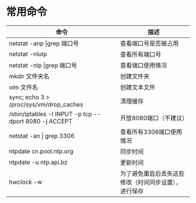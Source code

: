 # 常用命令
|命令|描述|
---|---
netstat -anp \|grep 端口号| 查看端口号是否被占用
netstat -nlutp| 查看所有端口号
netstat -nlp \|grep 端口号| 查看端口使用情况
mkdir 文件夹名|创建文件夹
vim 文件名|创建文本文件
sync; echo 3 > /proc/sys/vm/drop_caches|清理缓存
/sbin/iptables -I INPUT -p tcp --dport 8080 -j ACCEPT|开放8080端口（不建议）
netstat -an \| grep 3306 |查看所有3306端口使用情况
ntpdate cn.pool.ntp.org|同步时间
ntpdate -u ntp.api.bz|更新时间
hwclock -w|为了避免重启后丢失这些修改（时间同步设置），进行保存

